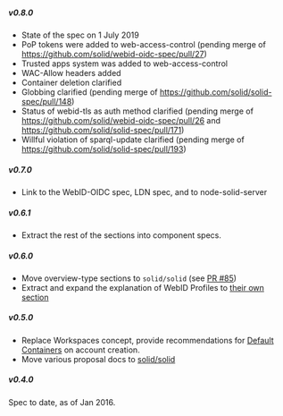 ##### v0.8.0

- State of the spec on 1 July 2019
- PoP tokens were added to web-access-control (pending merge of https://github.com/solid/webid-oidc-spec/pull/27)
- Trusted apps system was added to web-access-control
- WAC-Allow headers added
- Container deletion clarified
- Globbing clarified (pending merge of https://github.com/solid/solid-spec/pull/148)
- Status of webid-tls as auth method clarified (pending merge of https://github.com/solid/webid-oidc-spec/pull/26 and https://github.com/solid/solid-spec/pull/171)
- Willful violation of sparql-update clarified (pending merge of https://github.com/solid/solid-spec/pull/193)

##### v0.7.0

- Link to the WebID-OIDC spec, LDN spec, and to node-solid-server

##### v0.6.1

- Extract the rest of the sections into component specs.

##### v0.6.0

- Move overview-type sections to `solid/solid` (see
  [PR #85](https://github.com/solid/solid-spec/pull/85))
- Extract and expand the explanation of WebID Profiles to
  [their own section](solid-webid-profiles.md)

##### v0.5.0

- Replace Workspaces concept, provide recommendations for
  [Default Containers](https://github.com/solid/solid-spec#default-containers)
  on account creation.
- Move various proposal docs to
  [solid/solid](https://github.com/solid/solid/tree/master/proposals)

##### v0.4.0

Spec to date, as of Jan 2016.
